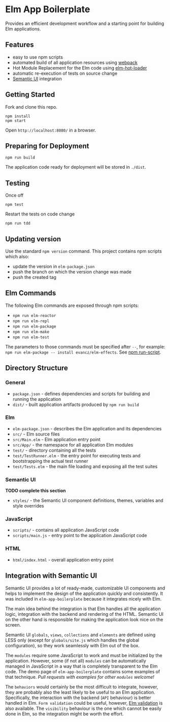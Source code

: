 # Elm App Boilerplate

Provides an efficient development workflow and a starting point for building Elm applications.

## Features

- easy to use npm scripts
- automated build of all application resources using [webpack](http://webpack.github.io/)
- Hot Module Replacement for the Elm code using [elm-hot-loader](https://github.com/fluxxu/elm-hot-loader)
- automatic re-execution of tests on source change
- [Semantic UI](http://semantic-ui.com/) integration

## Getting Started

Fork and clone this repo.

```
npm install
npm start
```

Open `http://localhost:8080/` in a browser.

## Preparing for Deployment

```
npm run build
```

The application code ready for deployment will be stored in `./dist`.

## Testing

Once off

```
npm test
```

Restart the tests on code change

```
npm run tdd
```

## Updating version

Use the standard `npm version` command. This project contains npm scripts which also:

- update the version in `elm-package.json`
- push the branch on which the version change was made
- push the created tag

## Elm Commands

The following Elm commands are exposed through npm scripts:

- `npm run elm-reactor`
- `npm run elm-repl`
- `npm run elm-package`
- `npm run elm-make`
- `npm run elm-test`

The parameters to those commands must be specified after `--`, for example: `npm run elm-package -- install evancz/elm-effects`. See [npm run-script](https://docs.npmjs.com/cli/run-script).

## Directory Structure

### General

- `package.json` - defines dependencies and scripts for building and running the application
- `dist/` - built application artifacts produced by `npm run build`

### Elm

- `elm-package.json` - describes the Elm application and its dependencies
- `src/` - Elm source files
- `src/Main.elm` - Elm application entry point
- `src/App/` - the namespace for all application Elm modules
- `test/` - directory containing all the tests
- `test/TestRunner.elm` - the entry point for executing tests and bootstrapping the actual test runner
- `test/Tests.elm` - the main file loading and exposing all the test suites

### Semantic UI

**TODO complete this section**

- `styles/` - the Semantic UI component definitions, themes, variables and style overrides

### JavaScript

- `scripts/` - contains all application JavaScript code
- `scripts/main.js` - entry point to the application JavaScript code

### HTML

- `html/index.html` - overall application entry point


## Integration with Semantic UI

Semantic UI provides a lot of ready-made, customizable UI components and helps to implement the design of the application quickly and consistently. It was included in `elm-app-boilerplate` because it integrates nicely with Elm.

The main idea behind the integration is that Elm handles all the application logic, integration with the backend and rendering of the HTML. Semantic UI on the other hand is responsible for making the application look nice on the screen.

Semantic UI `globals`, `views`, `collections` and `elements` are defined using LESS only (except for `globals/site.js` which handles the global configuration), so they work seamlessly with Elm out of the box.

The `modules` require some JavaScript to work and must be initialized by the application. However, some (if not all) `modules` can be automatically managed in JavaScript in a way that is completely transparent to the Elm code. The demo page of `elm-app-boilerplate` contains some examples of that technique. _Pull requests with examples for other `modules` welcome!_

The `behaviors` would certainly be the most difficult to integrate, however, they are probably also the least likely to be useful to an Elm application. Specifically, the interaction with the backend (`API` behaviour) is better handled in Elm. `Form validation` could be useful, however, [Elm validation](https://github.com/etaque/elm-simple-form) is also available. The `visibility` behaviour is the one which cannot be easily done in Elm, so the integration might be worth the effort.
